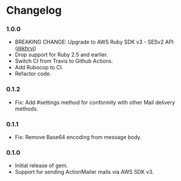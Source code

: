 # Changelog

### 1.0.0

- BREAKING CHANGE: Upgrade to AWS Ruby SDK v3 - SESv2 API ([@khrvi](https://github.com/khrvi))
- Drop support for Ruby 2.5 and earlier.
- Switch CI from Travis to Github Actions.
- Add Rubocop to CI.
- Refactor code.

### 0.1.2

- Fix: Add #settings method for conformity with other Mail delivery methods.

### 0.1.1

- Fix: Remove Base64 encoding from message body.

### 0.1.0

- Initial release of gem.
- Support for sending ActionMailer mails via AWS SDK v3.
